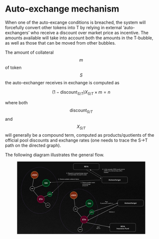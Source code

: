 # Auto-exchange mechanism

When one of the auto-excange conditions is breached, the system will forcefully convert other tokens into T by relying in external ‘auto-exchangers’ who receive a discount over market price as incentive. The amounts available will take into account both the amounts in the T-bubble, as well as those that can be moved from other bubbles.

The amount of collateral $$m$$ of token $$S$$ the auto-exchanger receives in exchange is computed as

$$
(1-\mathrm{discount}_{S/T})X_{S/T}\times m=n
$$

where both $$\mathrm{discount}_{S/T}$$ and $$X_{S/T}$$ will generally be a compound term, computed as products/quotients of the official pool discounts and exchange rates (one needs to trace the S→T path on the directed graph).

The following diagram illustrates the general flow.

<figure><img src="../../.gitbook/assets/image (30).png" alt=""><figcaption></figcaption></figure>
